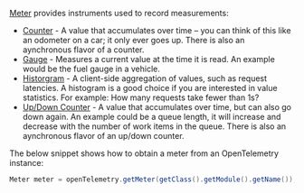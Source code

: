 [Meter](https://javadoc.io/doc/io.opentelemetry/opentelemetry-api/latest/io/opentelemetry/api/metrics/Meter.html) provides instruments used to record measurements:

* [Counter](../counter/index.html) - A value that accumulates over time – you can think of this like an odometer on a car; it only ever goes up. There is also an aynchronous flavor of a counter.
* [Gauge](../gauge/index.html) - Measures a current value at the time it is read. An example would be the fuel gauge in a vehicle. 
* [Historgram](../histogram/index.html) - A client-side aggregation of values, such as request latencies. A histogram is a good choice if you are interested in value statistics. For example: How many requests take fewer than 1s?
* [Up/Down Counter](../counter/index.html) - A value that accumulates over time, but can also go down again. An example could be a queue length, it will increase and decrease with the number of work items in the queue. There is also an aynchronous flavor of an up/down counter.

The below snippet shows how to obtain a meter from an OpenTelemetry instance:

```java
Meter meter = openTelemetry.getMeter(getClass().getModule().getName());
```



